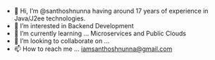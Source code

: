 - 👋 Hi, I’m @santhoshnunna having around 17 years of experience in Java/J2ee technologies.
- 👀 I’m interested in Backend Development
- 🌱 I’m currently learning ... Microservices and Public Clouds
- 💞️ I’m looking to collaborate on ...
- 📫 How to reach me ... iamsanthoshnunna@gmail.com

<!---
santhoshnunna/santhoshnunna is a ✨ special ✨ repository because its `README.md` (this file) appears on your GitHub profile.
You can click the Preview link to take a look at your changes.
--->
